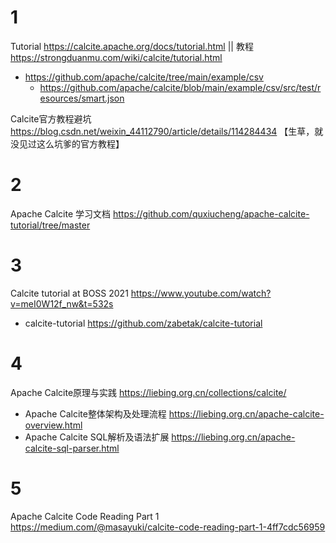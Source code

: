 
# 1

Tutorial https://calcite.apache.org/docs/tutorial.html || 教程 https://strongduanmu.com/wiki/calcite/tutorial.html
- https://github.com/apache/calcite/tree/main/example/csv
  * https://github.com/apache/calcite/blob/main/example/csv/src/test/resources/smart.json

Calcite官方教程避坑 https://blog.csdn.net/weixin_44112790/article/details/114284434  【生草，就没见过这么坑爹的官方教程】

# 2

Apache Calcite 学习文档 https://github.com/quxiucheng/apache-calcite-tutorial/tree/master

# 3

Calcite tutorial at BOSS 2021 https://www.youtube.com/watch?v=meI0W12f_nw&t=532s
- calcite-tutorial https://github.com/zabetak/calcite-tutorial

# 4

Apache Calcite原理与实践 https://liebing.org.cn/collections/calcite/
- Apache Calcite整体架构及处理流程 https://liebing.org.cn/apache-calcite-overview.html
- Apache Calcite SQL解析及语法扩展 https://liebing.org.cn/apache-calcite-sql-parser.html

# 5

Apache Calcite Code Reading Part 1 https://medium.com/@masayuki/calcite-code-reading-part-1-4ff7cdc56959
